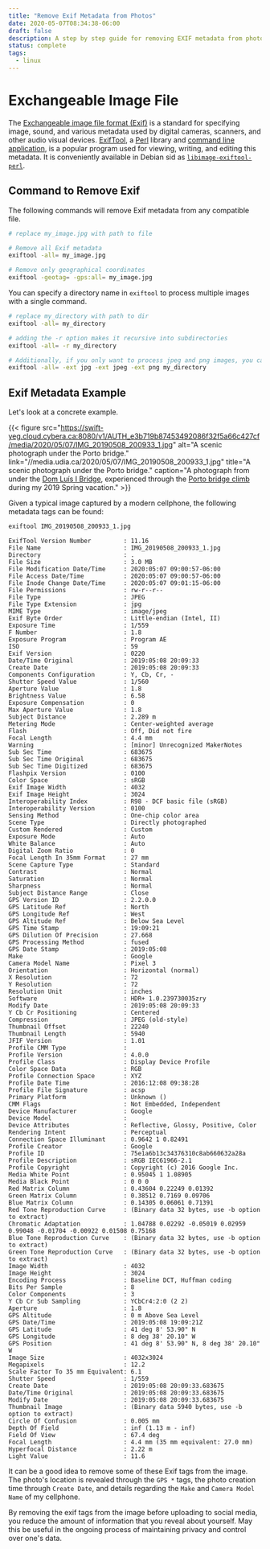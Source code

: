 ```yaml
---
title: "Remove Exif Metadata from Photos"
date: 2020-05-07T08:34:38-06:00
draft: false
description: A step by step guide for removing EXIF metadata from photos on linux.
status: complete
tags:
  - linux
---
```


# Exchangeable Image File

The [Exchangeable image file format (Exif)](https://en.wikipedia.org/wiki/Exif) is a standard for specifying image, sound, and various metadata used by digital cameras, scanners, and other audio visual devices.
[ExifTool](https://exiftool.org/), a [Perl](https://en.wikipedia.org/wiki/Perl) library and [command line application](https://exiftool.org/exiftool_pod.html), is a popular program used for viewing, writing, and editing this metadata.
It is conveniently available in Debian sid as [`libimage-exiftool-perl`](https://packages.debian.org/sid/libimage-exiftool-perl).

## Command to Remove Exif

The following commands will remove Exif metadata from any compatible file.
```bash
# replace my_image.jpg with path to file

# Remove all Exif metadata
exiftool -all= my_image.jpg

# Remove only geographical coordinates
exiftool -geotag= -gps:all= my_image.jpg
```

You can specify a directory name in `exiftool` to process multiple images with a single command.
```bash
# replace my_directory with path to dir
exiftool -all= my_directory

# adding the -r option makes it recursive into subdirectories
exiftool -all= -r my_directory

# Additionally, if you only want to process jpeg and png images, you can specify the extensions
exiftool -all= -ext jpg -ext jpeg -ext png my_directory
```

## Exif Metadata Example

Let's look at a concrete example.

{{< figure src="https://swift-yeg.cloud.cybera.ca:8080/v1/AUTH_e3b719b87453492086f32f5a66c427cf/media/2020/05/07/IMG_20190508_200933_1.jpg" alt="A scenic photograph under the Porto bridge." link="//media.udia.ca/2020/05/07/IMG_20190508_200933_1.jpg" title="A scenic photograph under the Porto bridge." caption="A photograph from under the [Dom Luís I Bridge](https://en.wikipedia.org/wiki/Dom_Lu%C3%ADs_I_Bridge), experienced through the [Porto bridge climb](https://www.portobridgeclimb.com/) during my 2019 Spring vacation." >}}

Given a typical image captured by a modern cellphone, the following metadata tags can be found:

```bash
exiftool IMG_20190508_200933_1.jpg
```
```text
ExifTool Version Number         : 11.16
File Name                       : IMG_20190508_200933_1.jpg
Directory                       : .
File Size                       : 3.0 MB
File Modification Date/Time     : 2020:05:07 09:00:57-06:00
File Access Date/Time           : 2020:05:07 09:00:57-06:00
File Inode Change Date/Time     : 2020:05:07 09:01:15-06:00
File Permissions                : rw-r--r--
File Type                       : JPEG
File Type Extension             : jpg
MIME Type                       : image/jpeg
Exif Byte Order                 : Little-endian (Intel, II)
Exposure Time                   : 1/559
F Number                        : 1.8
Exposure Program                : Program AE
ISO                             : 59
Exif Version                    : 0220
Date/Time Original              : 2019:05:08 20:09:33
Create Date                     : 2019:05:08 20:09:33
Components Configuration        : Y, Cb, Cr, -
Shutter Speed Value             : 1/560
Aperture Value                  : 1.8
Brightness Value                : 6.58
Exposure Compensation           : 0
Max Aperture Value              : 1.8
Subject Distance                : 2.289 m
Metering Mode                   : Center-weighted average
Flash                           : Off, Did not fire
Focal Length                    : 4.4 mm
Warning                         : [minor] Unrecognized MakerNotes
Sub Sec Time                    : 683675
Sub Sec Time Original           : 683675
Sub Sec Time Digitized          : 683675
Flashpix Version                : 0100
Color Space                     : sRGB
Exif Image Width                : 4032
Exif Image Height               : 3024
Interoperability Index          : R98 - DCF basic file (sRGB)
Interoperability Version        : 0100
Sensing Method                  : One-chip color area
Scene Type                      : Directly photographed
Custom Rendered                 : Custom
Exposure Mode                   : Auto
White Balance                   : Auto
Digital Zoom Ratio              : 0
Focal Length In 35mm Format     : 27 mm
Scene Capture Type              : Standard
Contrast                        : Normal
Saturation                      : Normal
Sharpness                       : Normal
Subject Distance Range          : Close
GPS Version ID                  : 2.2.0.0
GPS Latitude Ref                : North
GPS Longitude Ref               : West
GPS Altitude Ref                : Below Sea Level
GPS Time Stamp                  : 19:09:21
GPS Dilution Of Precision       : 27.668
GPS Processing Method           : fused
GPS Date Stamp                  : 2019:05:08
Make                            : Google
Camera Model Name               : Pixel 3
Orientation                     : Horizontal (normal)
X Resolution                    : 72
Y Resolution                    : 72
Resolution Unit                 : inches
Software                        : HDR+ 1.0.239730035zry
Modify Date                     : 2019:05:08 20:09:33
Y Cb Cr Positioning             : Centered
Compression                     : JPEG (old-style)
Thumbnail Offset                : 22240
Thumbnail Length                : 5940
JFIF Version                    : 1.01
Profile CMM Type                : 
Profile Version                 : 4.0.0
Profile Class                   : Display Device Profile
Color Space Data                : RGB
Profile Connection Space        : XYZ
Profile Date Time               : 2016:12:08 09:38:28
Profile File Signature          : acsp
Primary Platform                : Unknown ()
CMM Flags                       : Not Embedded, Independent
Device Manufacturer             : Google
Device Model                    : 
Device Attributes               : Reflective, Glossy, Positive, Color
Rendering Intent                : Perceptual
Connection Space Illuminant     : 0.9642 1 0.82491
Profile Creator                 : Google
Profile ID                      : 75e1a6b13c34376310c8ab660632a28a
Profile Description             : sRGB IEC61966-2.1
Profile Copyright               : Copyright (c) 2016 Google Inc.
Media White Point               : 0.95045 1 1.08905
Media Black Point               : 0 0 0
Red Matrix Column               : 0.43604 0.22249 0.01392
Green Matrix Column             : 0.38512 0.7169 0.09706
Blue Matrix Column              : 0.14305 0.06061 0.71391
Red Tone Reproduction Curve     : (Binary data 32 bytes, use -b option to extract)
Chromatic Adaptation            : 1.04788 0.02292 -0.05019 0.02959 0.99048 -0.01704 -0.00922 0.01508 0.75168
Blue Tone Reproduction Curve    : (Binary data 32 bytes, use -b option to extract)
Green Tone Reproduction Curve   : (Binary data 32 bytes, use -b option to extract)
Image Width                     : 4032
Image Height                    : 3024
Encoding Process                : Baseline DCT, Huffman coding
Bits Per Sample                 : 8
Color Components                : 3
Y Cb Cr Sub Sampling            : YCbCr4:2:0 (2 2)
Aperture                        : 1.8
GPS Altitude                    : 0 m Above Sea Level
GPS Date/Time                   : 2019:05:08 19:09:21Z
GPS Latitude                    : 41 deg 8' 53.90" N
GPS Longitude                   : 8 deg 38' 20.10" W
GPS Position                    : 41 deg 8' 53.90" N, 8 deg 38' 20.10" W
Image Size                      : 4032x3024
Megapixels                      : 12.2
Scale Factor To 35 mm Equivalent: 6.1
Shutter Speed                   : 1/559
Create Date                     : 2019:05:08 20:09:33.683675
Date/Time Original              : 2019:05:08 20:09:33.683675
Modify Date                     : 2019:05:08 20:09:33.683675
Thumbnail Image                 : (Binary data 5940 bytes, use -b option to extract)
Circle Of Confusion             : 0.005 mm
Depth Of Field                  : inf (1.13 m - inf)
Field Of View                   : 67.4 deg
Focal Length                    : 4.4 mm (35 mm equivalent: 27.0 mm)
Hyperfocal Distance             : 2.22 m
Light Value                     : 11.6
```

It can be a good idea to remove some of these Exif tags from the image.
The photo's location is revealed through the `GPS *` tags, the photo creation time through `Create Date`, and details regarding the `Make` and `Camera Model Name` of my cellphone.

By removing the exif tags from the image before uploading to social media, you reduce the amount of information that you reveal about yourself.
May this be useful in the ongoing process of maintaining privacy and control over one's data.

